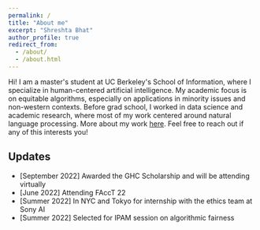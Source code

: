 ```yaml
---
permalink: /
title: "About me"
excerpt: "Shreshta Bhat"
author_profile: true
redirect_from: 
  - /about/
  - /about.html
---
```


Hi! I am a master's student at UC Berkeley's School of Information, where I specialize in human-centered artificial intelligence. My academic focus is on equitable algorithms, especially on applications in minority issues and non-western contexts. 
Before grad school, I worked in data science and academic research, where most of my work centered around natural language processing. More about my work [here](https://drive.google.com/file/d/1zO_VYiC0VvjUGvw7PKXc1ZDOiVmrN8Fh/view?usp=sharing). Feel free to reach out if any of this interests you!


Updates
------
* [September 2022] Awarded the GHC Scholarship and will be attending virtually
* [June 2022] Attending FAccT 22
* [Summer 2022] In NYC and Tokyo for internship with the ethics team at Sony AI
* [Summer 2022] Selected for IPAM session on algorithmic fairness
